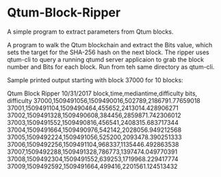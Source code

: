 # Qtum-Block-Ripper
A simple program to extract parameters from Qtum blocks.

A program to walk the Qtum blockchain and extract the Bits value, which sets the target for the SHA-256 hash on the next block.
The ripper uses qtum-cli to query a running qtumd server applicaion to grab the block number and Bits for each block. Run from teh same directory as qtum-cli.

Sample printed output starting with block 37000 for 10 blocks:

Qtum Block Ripper 10/31/2017
block,time,mediantime,difficulty bits, difficulty
37000,1509491056,1509490016,502789,2186791.77659018
37001,1509491104,1509490464,455652,2413014.428906271
37002,1509491328,1509490608,384456,2859871.742306012
37003,1509491552,1509490816,456541,2408315.683717344
37004,1509491664,1509490976,542142,2028056.949212568
37005,1509492224,1509491056,525200,2093478.390251333
37006,1509492256,1509491104,968337,1135446.492863538
37007,1509492288,1509491328,786773,1397474.049770391
37008,1509492304,1509491552,639253,1719968.229417774
37009,1509492592,1509491664,499416,2201561.124513432
